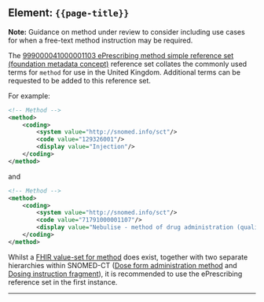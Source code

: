 ## Element: `{{page-title}}`

<div class="nhsd-a-box nhsd-a-box--bg-light-blue nhsd-!t-margin-bottom-6 nhsd-t-body"><strong>Note:</strong> Guidance on method under review to consider including use cases for when a free-text method instruction may be required.</div>

The [999000041000001103 ePrescribing method simple reference set (foundation metadata concept)](https://termbrowser.nhs.uk/?perspective=full&conceptId1=999000041000001103&edition=uk-edition) reference set collates the commonly used terms for `method` for use in the United Kingdom. Additional terms can be requested to be added to this reference set.

For example:

```xml
<!-- Method -->
<method>
    <coding>
        <system value="http://snomed.info/sct"/>
        <code value="129326001"/>
        <display value="Injection"/>
    </coding>
</method>
```
and
```xml
<!-- Method -->
<method>
    <coding>
        <system value="http://snomed.info/sct"/>
        <code value="71791000001107"/>
        <display value="Nebulise - method of drug administration (qualifier value)"/>
    </coding>
</method>
```

Whilst a [FHIR value-set for method](http://hl7.org/fhir/valueset-administration-method-codes.html) does exist, together with two separate hierarchies within SNOMED-CT ([Dose form administration method](https://termbrowser.nhs.uk/?perspective=full&conceptId1=736665006&edition=uk-edition) and [Dosing instruction fragment](https://termbrowser.nhs.uk/?perspective=full&conceptId1=422096002&edition=uk-edition)), it is recommended to use the ePrescribing reference set in the first instance.

---